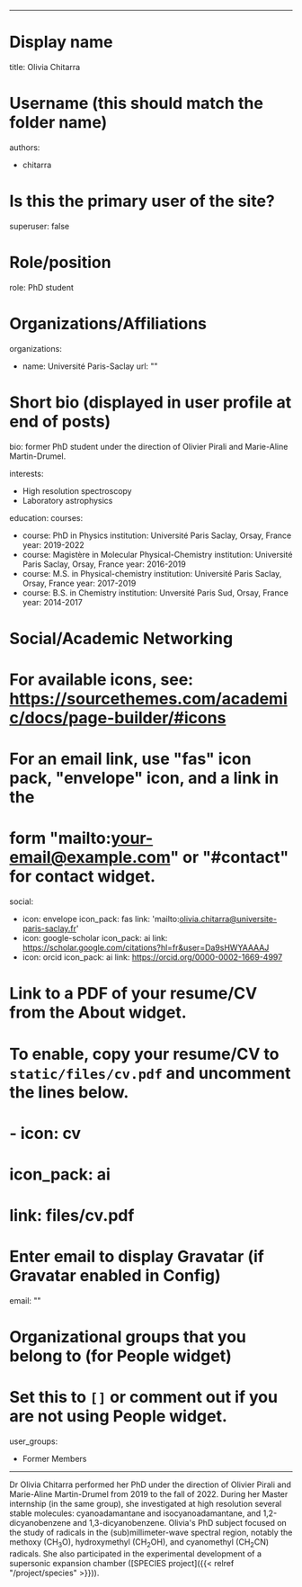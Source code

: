 
---
# Display name
title: Olivia Chitarra

# Username (this should match the folder name)
authors:
- chitarra

# Is this the primary user of the site?
superuser: false

# Role/position
role: PhD student

# Organizations/Affiliations
organizations:
- name: Université Paris-Saclay
url: ""

# Short bio (displayed in user profile at end of posts)
bio: former PhD student under the direction of Olivier Pirali and Marie-Aline Martin-Drumel.

interests:
- High resolution spectroscopy
- Laboratory astrophysics

education:
  courses:
  - course: PhD in Physics
    institution: Université Paris Saclay, Orsay, France
    year: 2019-2022
  - course: Magistère in Molecular Physical-Chemistry
    institution: Université Paris Saclay, Orsay, France
    year: 2016-2019
  - course: M.S. in Physical-chemistry 
    institution: Université Paris Saclay, Orsay, France
    year: 2017-2019
  - course: B.S. in Chemistry 
    institution: Unversité Paris Sud, Orsay, France
    year: 2014-2017

# Social/Academic Networking
# For available icons, see: https://sourcethemes.com/academic/docs/page-builder/#icons
#   For an email link, use "fas" icon pack, "envelope" icon, and a link in the
#   form "mailto:your-email@example.com" or "#contact" for contact widget.
social:
- icon: envelope
  icon_pack: fas
  link: 'mailto:olivia.chitarra@universite-paris-saclay.fr'
- icon: google-scholar
  icon_pack: ai
  link: https://scholar.google.com/citations?hl=fr&user=Da9sHWYAAAAJ
- icon: orcid
  icon_pack: ai
  link: https://orcid.org/0000-0002-1669-4997
  
# Link to a PDF of your resume/CV from the About widget.
# To enable, copy your resume/CV to `static/files/cv.pdf` and uncomment the lines below.
# - icon: cv
#   icon_pack: ai
#   link: files/cv.pdf

# Enter email to display Gravatar (if Gravatar enabled in Config)
email: ""

# Organizational groups that you belong to (for People widget)
#   Set this to `[]` or comment out if you are not using People widget.
user_groups:
- Former Members
---

Dr Olivia Chitarra performed her PhD under the direction of Olivier Pirali and Marie-Aline Martin-Drumel from 2019 to the fall of 2022. During her Master internship (in the same group), she investigated at high resolution several stable molecules: cyanoadamantane and isocyanoadamantane, and 1,2-dicyanobenzene and 1,3-dicyanobenzene. Olivia's PhD subject focused on the study of radicals in the (sub)millimeter-wave spectral region, notably the methoxy (CH<sub>3</sub>O), hydroxymethyl (CH<sub>2</sub>OH), and cyanomethyl (CH<sub>2</sub>CN) radicals. She also participated in the experimental development of a supersonic expansion chamber ([SPECIES project]({{< relref "/project/species" >}})).

